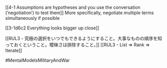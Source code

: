 [[4-1 Assumptions are hypotheses and you use the conversation (’negotiation’) to test them]]
	More specifically, negotiate multiple terms simultaneously if possible

[[3-1d6c2 Everything looks bigger up close]]

[[RUL3 - 究極の選択をいつでもできるようにすること。大事なものの順序を知っておくということ。曖昧さは排除すること。]]
[[RUL3 - List ⇒ Rank ⇒ Iterate]]

#MentalModelsMilitaryAndWar 